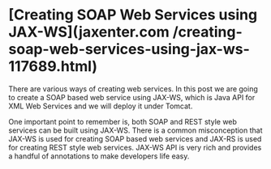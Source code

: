 # [Creating SOAP Web Services using JAX-WS](jaxenter.com /creating-soap-web-services-using-jax-ws-117689.html)
There are various ways of creating web services. In this post we are going to create a SOAP based web service
using JAX-WS, which is Java API for XML Web Services and we will deploy it under Tomcat.

One important point to remember is, both SOAP and REST style web services can be built using JAX-WS. There is a common misconception that JAX-WS is used for creating SOAP based web services and JAX-RS is used for creating REST style web services.
JAX-WS API is very rich and provides a handful of annotations to make developers life easy.